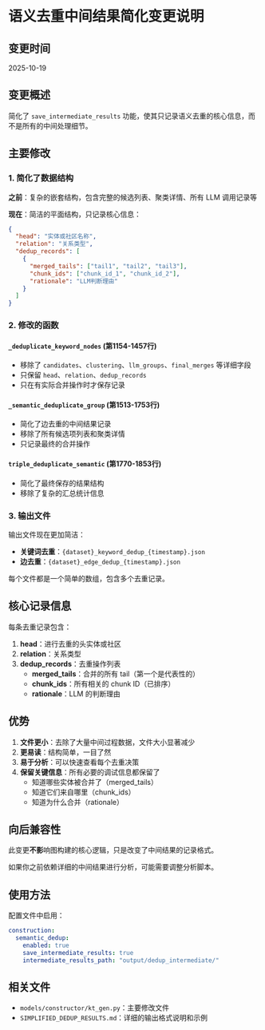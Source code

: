 # 语义去重中间结果简化变更说明

## 变更时间
2025-10-19

## 变更概述
简化了 `save_intermediate_results` 功能，使其只记录语义去重的核心信息，而不是所有的中间处理细节。

## 主要修改

### 1. 简化了数据结构

**之前**：复杂的嵌套结构，包含完整的候选列表、聚类详情、所有 LLM 调用记录等

**现在**：简洁的平面结构，只记录核心信息：

```json
{
  "head": "实体或社区名称",
  "relation": "关系类型",
  "dedup_records": [
    {
      "merged_tails": ["tail1", "tail2", "tail3"],
      "chunk_ids": ["chunk_id_1", "chunk_id_2"],
      "rationale": "LLM判断理由"
    }
  ]
}
```

### 2. 修改的函数

#### `_deduplicate_keyword_nodes` (第1154-1457行)
- 移除了 `candidates`、`clustering`、`llm_groups`、`final_merges` 等详细字段
- 只保留 `head`、`relation`、`dedup_records`
- 只在有实际合并操作时才保存记录

#### `_semantic_deduplicate_group` (第1513-1753行)
- 简化了边去重的中间结果记录
- 移除了所有候选项列表和聚类详情
- 只记录最终的合并操作

#### `triple_deduplicate_semantic` (第1770-1853行)
- 简化了最终保存的结果结构
- 移除了复杂的汇总统计信息

### 3. 输出文件

输出文件现在更加简洁：

- **关键词去重**：`{dataset}_keyword_dedup_{timestamp}.json`
- **边去重**：`{dataset}_edge_dedup_{timestamp}.json`

每个文件都是一个简单的数组，包含多个去重记录。

## 核心记录信息

每条去重记录包含：

1. **head**：进行去重的头实体或社区
2. **relation**：关系类型
3. **dedup_records**：去重操作列表
   - **merged_tails**：合并的所有 tail（第一个是代表性的）
   - **chunk_ids**：所有相关的 chunk ID（已排序）
   - **rationale**：LLM 的判断理由

## 优势

1. **文件更小**：去除了大量中间过程数据，文件大小显著减少
2. **更易读**：结构简单，一目了然
3. **易于分析**：可以快速查看每个去重决策
4. **保留关键信息**：所有必要的调试信息都保留了
   - 知道哪些实体被合并了（merged_tails）
   - 知道它们来自哪里（chunk_ids）
   - 知道为什么合并（rationale）

## 向后兼容性

此变更**不影**响图构建的核心逻辑，只是改变了中间结果的记录格式。

如果你之前依赖详细的中间结果进行分析，可能需要调整分析脚本。

## 使用方法

配置文件中启用：

```yaml
construction:
  semantic_dedup:
    enabled: true
    save_intermediate_results: true
    intermediate_results_path: "output/dedup_intermediate/"
```

## 相关文件

- `models/constructor/kt_gen.py`：主要修改文件
- `SIMPLIFIED_DEDUP_RESULTS.md`：详细的输出格式说明和示例
